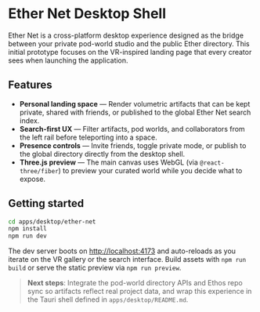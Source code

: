 # Ether Net Desktop Shell

Ether Net is a cross-platform desktop experience designed as the bridge between your private pod-world studio and the public
Ether directory. This initial prototype focuses on the VR-inspired landing page that every creator sees when launching the
application.

## Features

- **Personal landing space** — Render volumetric artifacts that can be kept private, shared with friends, or published to the
global Ether Net search index.
- **Search-first UX** — Filter artifacts, pod worlds, and collaborators from the left rail before teleporting into a space.
- **Presence controls** — Invite friends, toggle private mode, or publish to the global directory directly from the desktop
shell.
- **Three.js preview** — The main canvas uses WebGL (via `@react-three/fiber`) to preview your curated world while you decide
what to expose.

## Getting started

```bash
cd apps/desktop/ether-net
npm install
npm run dev
```

The dev server boots on [http://localhost:4173](http://localhost:4173) and auto-reloads as you iterate on the VR gallery or the
search interface. Build assets with `npm run build` or serve the static preview via `npm run preview`.

> **Next steps**: Integrate the pod-world directory APIs and Ethos repo sync so artifacts reflect real project data, and wrap
> this experience in the Tauri shell defined in `apps/desktop/README.md`.
